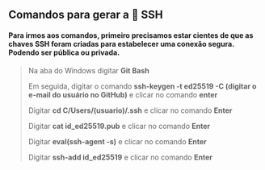## Comandos para gerar a :key: SSH

#### Para irmos aos comandos, primeiro precisamos estar cientes de que as chaves SSH foram criadas para estabelecer uma conexão segura. Podendo ser pública ou privada.

> Na aba do Windows digitar **Git Bash**
>
> Em seguida, digitar o comando **ssh-keygen -t ed25519 -C (digitar o e-mail do usuário no GitHub)** e clicar no comando **enter**
>
> Digitar **cd C/Users/(usuario)/.ssh** e clicar no comando **Enter**
>
> Digitar **cat id_ed25519.pub** e clicar no comando **Enter**
>
> Digitar **eval(ssh-agent -s)** e clicar no comando **Enter**
>
> Digitar **ssh-add id_ed25519** e clicar no comando **Enter**
>
> 
>
> 
>
> 
>
> 

